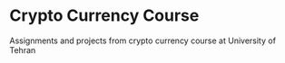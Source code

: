 # Crypto Currency Course
Assignments and projects from crypto currency course at University of Tehran